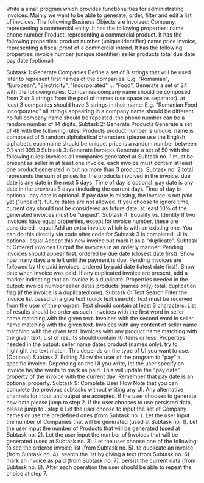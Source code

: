 Write a small program which provides functionalities for administrating invoices. 
Mainly we want to be able to generate, order, filter and edit a list of invoices. The following Business Objects are involved: Company, representing a commercial entity. It has the following properties: name phone number Product, representing a commercial product. It has the following properties: product number (unique identifier) name price Invoice, representing a fiscal proof of a commercial intend.
It has the following properties: invoice number (unique identifier) seller products total due date pay date (optional)

Subtask 1: Generate Companies Define a set of 8 strings that will be used later to represent first names of the companies. E.g. "Romanian", "European",  "Electricity", "Incorporated" ... "Food", Generate a set of 24 with the following rules: Companies company name should be composed from 2 or 3 strings from the pool of names (use space as separator). at least 3 companies should have 3 strings in their name: E.g. "Romanian Food Incorporated" all strings appearing in a company name should be different. 
no full company name should be repeated. the phone number can be a random number of 14 digits. 
Subtask 2:  Generate Products Generate a set of 48  with the following rules: Products product number is unique. name is composed of 5 random alphabetical characters (please use the English alphabet). 
each name should be unique. price is a random number between 0.1 and 999.9
Subtask 3: Generate Invoices Generate a set of 50  with the following rules: Invoices all companies generated at Subtask no. 1 must be present as seller in at least one invoice. each invoice must contain at least one product generated in but no more than 3 products. Subtask no. 2 total represents the sum of prices for the products involved in the invoice. due date is any date in the next 5 days. Time of day is optional. pay date is any date in the previous 5 days (including the current day).  Time of day is optional. pay date is optional. If pay date is missing, the invoice is not paid yet ("unpaid"). future dates are not allowed. If you choose to ignore time, current day should not be considered as future date. 
at least 10% of the generated invoices must be "unpaid".
Subtask 4: Equality vs. Identity If two invoices have equal properties, except for invoice number, these are considered . equal Add an extra invoice which is  with an existing one. You can do this directly via code after code for Subtask 3 is completed. 
UI is optional. equal Accept this new invoice but mark it as a "duplicate". 
Subtask 5: Ordered invoices Output the invoices in an orderly manner: Pending invoices should appear first, ordered by due date (closest date first). Show how many days are left until the payment is due. Pending invoices are followed by the paid invoices, ordered by paid date (latest date first). Show date when invoice was paid. If any duplicated invoice are present, add a marker indicating that an invoice is a duplicate. Properties needed in the output: invoice number seller dates products (names only) total. 
duplication flag (if the invoice is a duplicated one). 
Subtask 6: Text Search Filter the invoice list based on a give text (quick text search): Text must be received from the user of the program. Text should contain at least 3 characters. List of results should be order as such: Invoices with the first word in seller name matching with the given text. Invoices with the second word in seller name matching with the given text. Invoices with any content of seller name matching with the given text. Invoices with any product name matching with the given text. List of results should contain 10 items or less. Properties needed in the output: seller name dates product (names only). 
try to highlight the text match. This depends on the type of UI you want to use. (Optional)
Subtask 7: Editing Allow the user of the program to "pay" a specific invoice. Depending on the UI you write, let the user specify an invoice he/she wants to mark as paid. This will update the "pay date" property of the invoice with the current day. 
Remember that pay date is an optional property. 
Subtask 9: Complete User Flow Note that you can complete the previous subtasks without writing any UI. Any alternative channels for input and output are accepted. if the user chooses to generate new data please jump to step 2. if the user chooses to use persisted data, please jump to . step 6 Let the user choose to input the set of Company names or use the predefined ones (from Subtask no. ). Let the user input the number of Companies that will be generated (used at Subtask no. 1). Let the user input the number of Products that will be generated (used at Subtask no. 2). Let the user input the number of Invoices that will be generated (used at Subtask no. 3). Let the user choose one of the following: to see the ordered invoice list (from Subtask no. 5). to duplicate an invoice (from Subtask no. 4). search the list by giving a text (from Subtask no. 6). mark an invoice as paid (from Subtask no. 7). 
persist the current data (from Subtask no. 8). After each operation the user should be able to repeat the choice at step 7.
